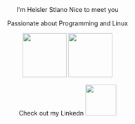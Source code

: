 
<div id="container" align="center">
  
<div id="body"">
I'm Heisler Stlano Nice to meet you 

Passionate about Programming and Linux 

<div id="header" >
  <img src="https://media0.giphy.com/media/v1.Y2lkPTc5MGI3NjExazlvcjRsbTU4ZHE4MmI1OXBvN2Z3eDFodHl6MDR0ZTF3ZnZya3B1eCZlcD12MV9pbnRlcm5hbF9naWZfYnlfaWQmY3Q9cw/4vzPXQbOxaOr1ZavUt/giphy.gif" width="100"/>
    <img src="https://media2.giphy.com/media/v1.Y2lkPTc5MGI3NjExODNsN2pxYmp4NGIzMmdyM2phb2Q1cHBseHZsNmFlYzFyd3UyN2JsaSZlcD12MV9pbnRlcm5hbF9naWZfYnlfaWQmY3Q9cw/ln7z2eWriiQAllfVcn/giphy.gif" width="100"/>
</div>

Check out my Linkedn 
<a href="https://www.linkedin.com/in/heisler-stlano-969624146?lipi=urn%3Ali%3Apage%3Ad_flagship3_profile_view_base_contact_details%3Bmx7XOHb9T8m4i1X%2BH1g9vw%3D%3D">
  <img src="https://media4.giphy.com/media/HQTYdpx1yhxWpugAi2/giphy_s.gif?cid=ecf05e47nlcsksr8yp0mfjng4fvnc5m5mqxedjrq67bnh5qp&ep=v1_stickers_search&rid=giphy_s.gif&ct=s" width="70">
</a>

</div>

</div>
<!--
**heislerlemos/heislerlemos** is a ✨ _special_ ✨ repository because its `README.md` (this file) appears on your GitHub profile.

Here are some ideas to get you started:

- 🔭 I’m currently working on ...
- 🌱 I’m currently learning ...
- 👯 I’m looking to collaborate on ...
- 🤔 I’m looking for help with ...
- 💬 Ask me about ...
- 📫 How to reach me: ...
- 😄 Pronouns: ...
- ⚡ Fun fact: ...
-->
